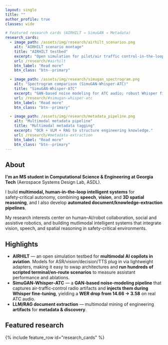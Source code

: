 ```yaml
---
layout: single
title: ""
author_profile: true
classes: wide

# Featured research cards (AIRHILT → SimuGAN → Metadata)
research_cards:
  - image_path: /assets/img/research/airhilt_scenarios.png
    alt: "AIRHILT scenario montage"
    title: "AIRHILT testbed"
    excerpt: "Open simulation for pilot/air traffic control‑in‑the‑loop evaluation."
    url: /research/#airhilt
    btn_label: "Read more"
    btn_class: "btn--primary"

  - image_path: /assets/img/research/simugan_spectrogram.png
    alt: "Spectrogram comparison (SimuGAN‑Whisper‑ATC)"
    title: "SimuGAN‑Whisper‑ATC"
    excerpt: "GAN‑based noise modeling for ATC audio; robust Whisper fine‑tuning."
    url: /research/#simugan-whisper-atc
    btn_label: "Read more"
    btn_class: "btn--primary"

  - image_path: /assets/img/research/metadata_pipeline.png
    alt: "Multimodal metadata pipeline"
    title: "Multimodal metadata tagging"
    excerpt: "OCR + VLM + RAG to structure engineering knowledge."
    url: /research/#metadata-extraction
    btn_label: "Read more"
    btn_class: "btn--primary"
---
```


## About

**I'm an MS student in Computational Science & Engineering at Georgia Tech** (Aerospace Systems Design Lab, ASDL).

I build **multimodal, human‑in‑the‑loop intelligent systems** for safety‑critical autonomy, combining **speech**, **vision**, and **3D spatial reasoning**, and I also develop **automated document/knowledge‑extraction pipelines**.

My research interests center on human–AI/robot collaboration, social and assistive robotics, and building mutlimodal intelligent systems that integrate vision, speech, and spatial reasoning in safety-critical environments.

## Highlights
- **AIRHILT** — an open simulation testbed for **multimodal AI copilots in aviation**. Models for ASR/vision/decision/TTS plug in via lightweight adapters, making it easy to swap architectures and **run hundreds of scripted terminal/en‑route scenarios** to measure assistant performance and ablations.
- **SimuGAN‑Whisper‑ATC** — a **GAN‑based noise‑modeling pipeline** that captures air‑traffic‑control radio artifacts and **injects them during Whisper fine‑tuning**, yielding a **WER drop from 14.66 → 3.58** on real ATC audio.
- **LLM/RAG document extraction** — multimodal mining of engineering **artifacts** for **metadata & discovery**.

## Featured research
{% include feature_row id="research_cards" %}
